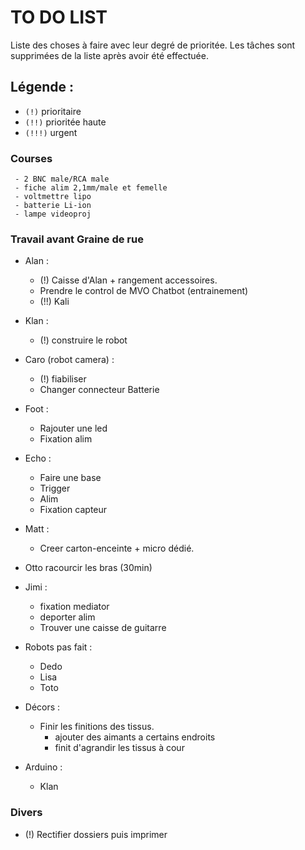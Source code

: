 # TO DO LIST


Liste des choses à faire avec leur degré de prioritée. Les tâches sont supprimées de la liste après avoir été effectuée.

## Légende :

- `(!)` prioritaire
- `(!!)` prioritée haute
- `(!!!)` urgent


### Courses

     - 2 BNC male/RCA male
     - fiche alim 2,1mm/male et femelle
     - voltmettre lipo
     - batterie Li-ion
     - lampe videoproj

### Travail avant Graine de rue

- Alan :
    - (!) Caisse d'Alan + rangement accessoires.
    - Prendre le control de MVO Chatbot (entrainement)
    - (!!) Kali
- Klan :
    - (!) construire le robot
- Caro (robot camera) :
    - (!) fiabiliser
    - Changer connecteur Batterie
- Foot :
    - Rajouter une led
    - Fixation alim
- Echo :
    - Faire une base 
    - Trigger
    - Alim
    - Fixation capteur
- Matt :
    - Creer carton-enceinte + micro dédié.
- Otto racourcir les bras (30min)
- Jimi :
    - fixation mediator
    - deporter alim
    - Trouver une caisse de guitarre
- Robots pas fait :
    - Dedo
    - Lisa
    - Toto

- Décors :
    - Finir les finitions des tissus.
        - ajouter des aimants a certains endroits
        - finit d'agrandir les tissus à cour
    
 - Arduino :
    - Klan

### Divers
- (!) Rectifier dossiers puis imprimer

